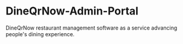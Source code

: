 # DineQrNow-Admin-Portal
DineQrNow restaurant management software as a service advancing people's dining experience.
